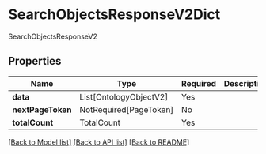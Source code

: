 # SearchObjectsResponseV2Dict

SearchObjectsResponseV2

## Properties
| Name | Type | Required | Description |
| ------------ | ------------- | ------------- | ------------- |
**data** | List[OntologyObjectV2] | Yes |  |
**nextPageToken** | NotRequired[PageToken] | No |  |
**totalCount** | TotalCount | Yes |  |


[[Back to Model list]](../../../README.md#models-v2-link) [[Back to API list]](../../README.md#documentation-for-api-endpoints) [[Back to README]](../../README.md)

